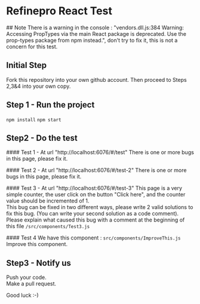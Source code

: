 # Refinepro React Test


## Note
There is a warning in the console : "vendors.dll.js:384 Warning: Accessing PropTypes via the main React package is deprecated. Use the prop-types package from npm instead.", don't try to fix it, this is not a concern for this test.


## Initial Step
Fork this repository into your own github account. Then proceed to Steps 2,3&4 into your own copy.

## Step 1 - Run the project
`npm install`
`npm start`


## Step2 - Do the test


#### Test 1 - At url "http://localhost:6076/#/test"
There is one or more bugs in this page, please fix it.


#### Test 2 - At url "http://localhost:6076/#/test-2"
There is one or more bugs in this page, please fix it.


#### Test 3 - At url "http://localhost:6076/#/test-3"
This page is a very simple counter, the user click on the button "Click here", and the counter value should be incremented of 1.    
This bug can be fixed in two different ways, please write 2 valid solutions to fix this bug. (You can write your second solution as a code comment).   
Please explain what caused this bug with a comment at the beginning of this file `/src/components/Test3.js`



#### Test 4
We have this component : `src/components/ImproveThis.js`      
Improve this component.


## Step3 - Notify us
Push your code.    
Make a pull request.

Good luck :-)